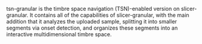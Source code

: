 tsn-granular is the timbre space navigation (TSN)-enabled version on slicer-granular. It contains all of the capabilities of slicer-granular, with the main addition that it analyzes the uploaded sample, splitting it into smaller segments via onset detection, and organizes these segments into an interactive multidimensional timbre space. 

